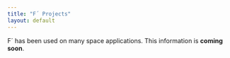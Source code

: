 ```yaml
---
title: "F´ Projects"
layout: default
---
```

F´ has been used on many space applications. This information is **coming soon**.
